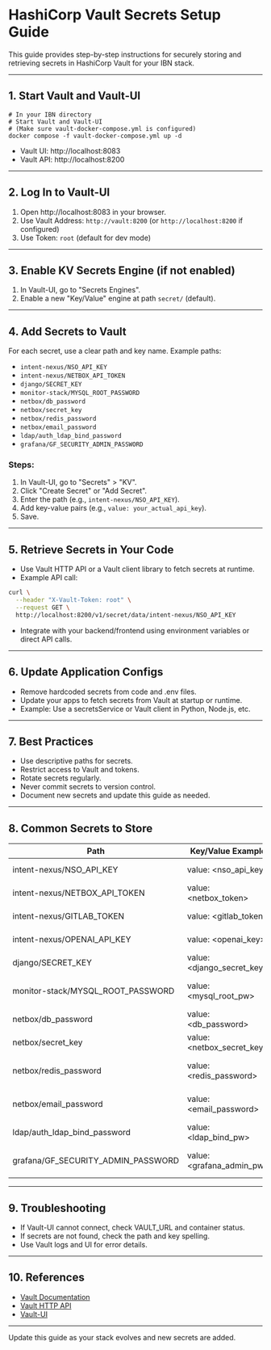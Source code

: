# HashiCorp Vault Secrets Setup Guide

This guide provides step-by-step instructions for securely storing and retrieving secrets in HashiCorp Vault for your IBN stack.

---

## 1. Start Vault and Vault-UI

```pwsh
# In your IBN directory
# Start Vault and Vault-UI
# (Make sure vault-docker-compose.yml is configured)
docker compose -f vault-docker-compose.yml up -d
```

- Vault UI: http://localhost:8083
- Vault API: http://localhost:8200

---

## 2. Log In to Vault-UI

1. Open http://localhost:8083 in your browser.
2. Use Vault Address: `http://vault:8200` (or `http://localhost:8200` if configured)
3. Use Token: `root` (default for dev mode)

---

## 3. Enable KV Secrets Engine (if not enabled)

1. In Vault-UI, go to "Secrets Engines".
2. Enable a new "Key/Value" engine at path `secret/` (default).

---

## 4. Add Secrets to Vault

For each secret, use a clear path and key name. Example paths:

- `intent-nexus/NSO_API_KEY`
- `intent-nexus/NETBOX_API_TOKEN`
- `django/SECRET_KEY`
- `monitor-stack/MYSQL_ROOT_PASSWORD`
- `netbox/db_password`
- `netbox/secret_key`
- `netbox/redis_password`
- `netbox/email_password`
- `ldap/auth_ldap_bind_password`
- `grafana/GF_SECURITY_ADMIN_PASSWORD`

### Steps:
1. In Vault-UI, go to "Secrets" > "KV".
2. Click "Create Secret" or "Add Secret".
3. Enter the path (e.g., `intent-nexus/NSO_API_KEY`).
4. Add key-value pairs (e.g., `value: your_actual_api_key`).
5. Save.

---

## 5. Retrieve Secrets in Your Code

- Use Vault HTTP API or a Vault client library to fetch secrets at runtime.
- Example API call:

```bash
curl \
  --header "X-Vault-Token: root" \
  --request GET \
  http://localhost:8200/v1/secret/data/intent-nexus/NSO_API_KEY
```

- Integrate with your backend/frontend using environment variables or direct API calls.

---

## 6. Update Application Configs

- Remove hardcoded secrets from code and .env files.
- Update your apps to fetch secrets from Vault at startup or runtime.
- Example: Use a secretsService or Vault client in Python, Node.js, etc.

---

## 7. Best Practices

- Use descriptive paths for secrets.
- Restrict access to Vault and tokens.
- Rotate secrets regularly.
- Never commit secrets to version control.
- Document new secrets and update this guide as needed.

---

## 8. Common Secrets to Store

| Path                        | Key/Value Example                | Description                  |
|-----------------------------|----------------------------------|------------------------------|
| intent-nexus/NSO_API_KEY    | value: <nso_api_key>             | NSO API Key                  |
| intent-nexus/NETBOX_API_TOKEN | value: <netbox_token>           | NetBox API Token             |
| intent-nexus/GITLAB_TOKEN   | value: <gitlab_token>            | GitLab Token                 |
| intent-nexus/OPENAI_API_KEY | value: <openai_key>              | OpenAI API Key               |
| django/SECRET_KEY           | value: <django_secret_key>       | Django Secret Key            |
| monitor-stack/MYSQL_ROOT_PASSWORD | value: <mysql_root_pw>      | MySQL Root Password          |
| netbox/db_password          | value: <db_password>             | NetBox DB Password           |
| netbox/secret_key           | value: <netbox_secret_key>       | NetBox Secret Key            |
| netbox/redis_password       | value: <redis_password>          | NetBox Redis Password        |
| netbox/email_password       | value: <email_password>          | NetBox SMTP Password         |
| ldap/auth_ldap_bind_password| value: <ldap_bind_pw>            | LDAP Bind Password           |
| grafana/GF_SECURITY_ADMIN_PASSWORD | value: <grafana_admin_pw>  | Grafana Admin Password       |

---

## 9. Troubleshooting

- If Vault-UI cannot connect, check VAULT_URL and container status.
- If secrets are not found, check the path and key spelling.
- Use Vault logs and UI for error details.

---

## 10. References

- [Vault Documentation](https://www.vaultproject.io/docs)
- [Vault HTTP API](https://www.vaultproject.io/api-docs)
- [Vault-UI](https://github.com/djenriquez/vault-ui)

---

Update this guide as your stack evolves and new secrets are added.
